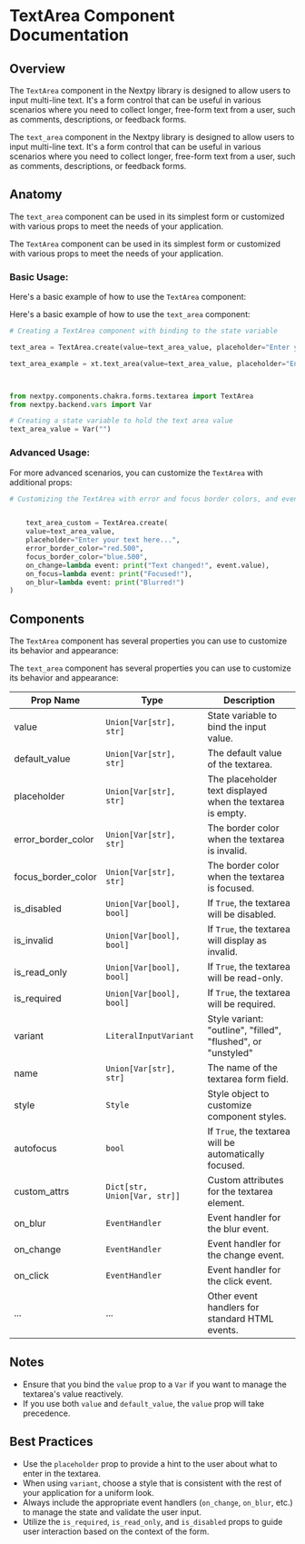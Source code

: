 # TextArea Component Documentation

## Overview

The `TextArea` component in the Nextpy library is designed to allow users to input multi-line text. It's a form control that can be useful in various scenarios where you need to collect longer, free-form text from a user, such as comments, descriptions, or feedback forms.

The `text_area` component in the Nextpy library is designed to allow users to input multi-line text. It's a form control that can be useful in various scenarios where you need to collect longer, free-form text from a user, such as comments, descriptions, or feedback forms.

## Anatomy

The `text_area` component can be used in its simplest form or customized with various props to meet the needs of your application.

The `TextArea` component can be used in its simplest form or customized with various props to meet the needs of your application.

### Basic Usage:

Here's a basic example of how to use the `TextArea` component:

Here's a basic example of how to use the `text_area` component:

```python
# Creating a TextArea component with binding to the state variable

text_area = TextArea.create(value=text_area_value, placeholder="Enter your text here...")

text_area_example = xt.text_area(value=text_area_value, placeholder="Enter your text here...")



from nextpy.components.chakra.forms.textarea import TextArea
from nextpy.backend.vars import Var

# Creating a state variable to hold the text area value
text_area_value = Var("")

```

### Advanced Usage:

For more advanced scenarios, you can customize the `TextArea` with additional props:

```python
# Customizing the TextArea with error and focus border colors, and event handlers


    text_area_custom = TextArea.create(
    value=text_area_value,
    placeholder="Enter your text here...",
    error_border_color="red.500",
    focus_border_color="blue.500",
    on_change=lambda event: print("Text changed!", event.value),
    on_focus=lambda event: print("Focused!"),
    on_blur=lambda event: print("Blurred!")
)

```

## Components

The `TextArea` component has several properties you can use to customize its behavior and appearance:

The `text_area` component has several properties you can use to customize its behavior and appearance:

| Prop Name          | Type                         | Description                                                  |
| ------------------ | ---------------------------- | ------------------------------------------------------------ |
| value              | `Union[Var[str], str]`       | State variable to bind the input value.                      |
| default_value      | `Union[Var[str], str]`       | The default value of the textarea.                           |
| placeholder        | `Union[Var[str], str]`       | The placeholder text displayed when the textarea is empty.   |
| error_border_color | `Union[Var[str], str]`       | The border color when the textarea is invalid.               |
| focus_border_color | `Union[Var[str], str]`       | The border color when the textarea is focused.               |
| is_disabled        | `Union[Var[bool], bool]`     | If `True`, the textarea will be disabled.                    |
| is_invalid         | `Union[Var[bool], bool]`     | If `True`, the textarea will display as invalid.             |
| is_read_only       | `Union[Var[bool], bool]`     | If `True`, the textarea will be read-only.                   |
| is_required        | `Union[Var[bool], bool]`     | If `True`, the textarea will be required.                    |
| variant            | `LiteralInputVariant`        | Style variant: "outline", "filled", "flushed", or "unstyled" |
| name               | `Union[Var[str], str]`       | The name of the textarea form field.                         |
| style              | `Style`                      | Style object to customize component styles.                  |
| autofocus          | `bool`                       | If `True`, the textarea will be automatically focused.       |
| custom_attrs       | `Dict[str, Union[Var, str]]` | Custom attributes for the textarea element.                  |
| on_blur            | `EventHandler`               | Event handler for the blur event.                            |
| on_change          | `EventHandler`               | Event handler for the change event.                          |
| on_click           | `EventHandler`               | Event handler for the click event.                           |
| ...                | ...                          | Other event handlers for standard HTML events.               |

## Notes

- Ensure that you bind the `value` prop to a `Var` if you want to manage the textarea's value reactively.
- If you use both `value` and `default_value`, the `value` prop will take precedence.

## Best Practices

- Use the `placeholder` prop to provide a hint to the user about what to enter in the textarea.
- When using `variant`, choose a style that is consistent with the rest of your application for a uniform look.
- Always include the appropriate event handlers (`on_change`, `on_blur`, etc.) to manage the state and validate the user input.
- Utilize the `is_required`, `is_read_only`, and `is_disabled` props to guide user interaction based on the context of the form.
